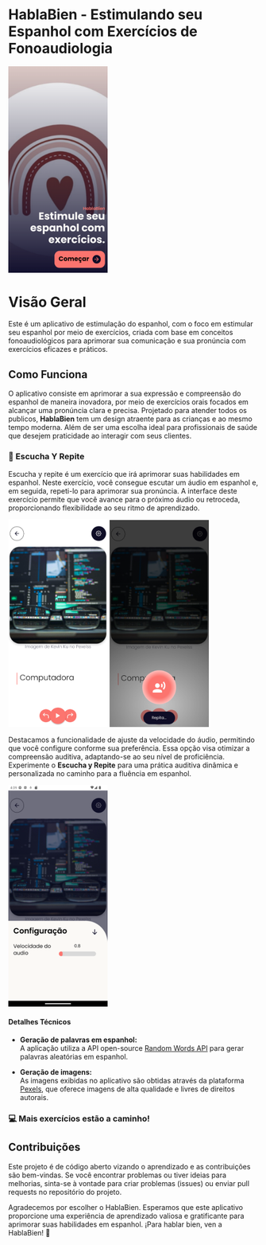 # HablaBien - Estimulando seu Espanhol com Exercícios de Fonoaudiologia

<img src="./assets/images/demonstration-home.png" alt="Exemplo de Uso" width="200"/>

# Visão Geral

Este é um aplicativo de estimulação do espanhol, com o foco em estimular seu espanhol por meio de exercícios, criada com base em conceitos fonoaudiológicos para aprimorar sua comunicação e sua pronúncia com exercícios eficazes e práticos.

## Como Funciona

O aplicativo consiste em aprimorar a sua expressão e compreensão do espanhol de maneira inovadora, por meio de exercícios orais focados em alcançar uma pronúncia clara e precisa. Projetado para atender todos os publicos, **HablaBien** tem um design atraente para as crianças e ao mesmo tempo moderna. Além de ser uma escolha ideal para profissionais de saúde que desejem praticidade ao interagir com seus clientes.

### 🙇 Escucha Y Repite

Escucha y repite é um exercício que irá aprimorar suas habilidades em espanhol. Neste exercício, você consegue escutar um áudio em espanhol e, em seguida, repeti-lo para aprimorar sua pronúncia. A interface deste exercício permite que você avance para o próximo áudio ou retroceda, proporcionando flexibilidade ao seu ritmo de aprendizado.

<img src="./assets/images/demonstration-objectpronunciation.png" alt="Exemplo de Uso do Escucha y Repite" width="200"/>

<img src="./assets/images/demonstration-repeatvoice.png" alt="Exemplo de Uso do Escucha y Repite" width="200"/>

Destacamos a funcionalidade de ajuste da velocidade do áudio, permitindo que você configure conforme sua preferência. Essa opção visa otimizar a compreensão auditiva, adaptando-se ao seu nível de proficiência. Experimente o **Escucha y Repite** para uma prática auditiva dinâmica e personalizada no caminho para a fluência em espanhol.

<img src="./assets/images/demonstration-settings.png" alt="Exemplo do ajuste de velocidade" width="200"/>

#### Detalhes Técnicos

- **Geração de palavras em espanhol:**  
  A aplicação utiliza a API open-source [Random Words API](https://github.com/mcnaveen/Random-Words-API) para gerar palavras aleatórias em espanhol.

- **Geração de imagens:**  
  As imagens exibidas no aplicativo são obtidas através da plataforma [Pexels](https://www.pexels.com), que oferece imagens de alta qualidade e livres de direitos autorais.

### 💻 Mais exercícios estão a caminho!

## Contribuições

Este projeto é de código aberto vizando o aprendizado e as contribuições são bem-vindas. Se você encontrar problemas ou tiver ideias para melhorias, sinta-se à vontade para criar problemas (issues) ou enviar pull requests no repositório do projeto.

Agradecemos por escolher o HablaBien. Esperamos que este aplicativo proporcione uma experiência de aprendizado valiosa e gratificante para aprimorar suas habilidades em espanhol. ¡Para hablar bien, ven a HablaBien! 🌟
